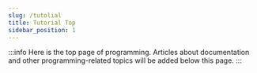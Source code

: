 ```yaml
---
slug: /tutolial
title: Tutorial Top
sidebar_position: 1
---
```


:::info
Here is the top page of programming.
Articles about documentation and other programming-related topics will be added below this page.
:::
